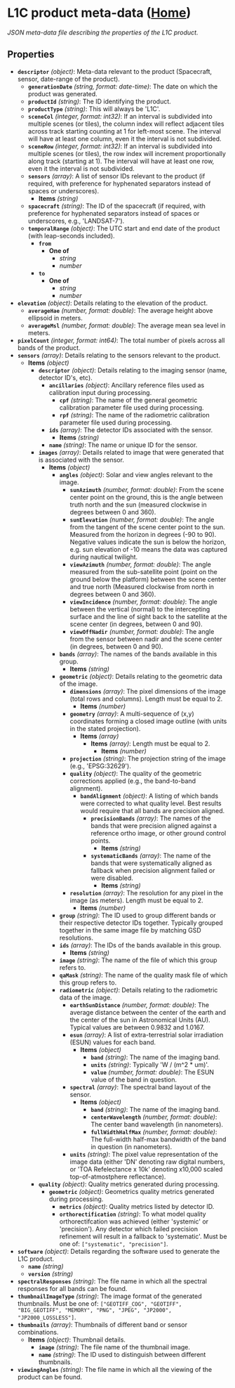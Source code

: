 # L1C product meta-data ([Home](README.md))

*JSON meta-data file describing the properties of the L1C product.*

## Properties

- **`descriptor`** *(object)*: Meta-data relevant to the product (Spacecraft, sensor, date-range of the product).
  - **`generationDate`** *(string, format: date-time)*: The date on which the product was generated.
  - **`productId`** *(string)*: The ID identifying the product.
  - **`productType`** *(string)*: This will always be 'L1C'.
  - **`sceneCol`** *(integer, format: int32)*: If an interval is subdivided into multiple scenes (or tiles), the column index will reflect adjacent tiles across track starting counting at 1 for left-most scene. The interval will have at least one column, even it the interval is not subdivided.
  - **`sceneRow`** *(integer, format: int32)*: If an interval is subdivided into multiple scenes (or tiles), the row index will increment proportionally along track (starting at 1).  The interval will have at least one row, even it the interval is not subdivided.
  - **`sensors`** *(array)*: A list of sensor IDs relevant to the product (if required, with preference for hyphenated separators instead of spaces or underscores).
    - **Items** *(string)*
  - **`spacecraft`** *(string)*: The ID of the spacecraft (if required, with preference for hyphenated separators instead of spaces or underscores, e.g., 'LANDSAT-7').
  - **`temporalRange`** *(object)*: The UTC start and end date of the product (with leap-seconds included).
    - **`from`**
      - **One of**
        - *string*
        - *number*
    - **`to`**
      - **One of**
        - *string*
        - *number*
- **`elevation`** *(object)*: Details relating to the elevation of the product.
  - **`averageHae`** *(number, format: double)*: The average height above ellipsoid in meters.
  - **`averageMsl`** *(number, format: double)*: The average mean sea level in meters.
- **`pixelCount`** *(integer, format: int64)*: The total number of pixels across all bands of the product.
- **`sensors`** *(array)*: Details relating to the sensors relevant to the product.
  - **Items** *(object)*
    - **`descriptor`** *(object)*: Details relating to the imaging sensor (name, detector ID's, etc).
      - **`ancillaries`** *(object)*: Ancillary reference files used as calibration input during processing.
        - **`cpf`** *(string)*: The name of the general geometric calibration parameter file used during processing.
        - **`rpf`** *(string)*: The name of the radiometric calibration parameter file used during processing.
      - **`ids`** *(array)*: The detector IDs associated with the sensor.
        - **Items** *(string)*
      - **`name`** *(string)*: The name or unique ID for the sensor.
    - **`images`** *(array)*: Details related to image that were generated that is associated with the sensor.
      - **Items** *(object)*
        - **`angles`** *(object)*: Solar and view angles relevant to the image.
          - **`sunAzimuth`** *(number, format: double)*: From the scene center point on the ground, this is the angle between truth north and the sun (measured clockwise in degrees between 0 and 360).
          - **`sunElevation`** *(number, format: double)*: The angle from the tangent of the scene center point to the sun. Measured from the horizon in degrees (-90 to 90). Negative values indicate the sun is below the horizon, e.g. sun elevation of -10 means the data was captured during nautical twilight.
          - **`viewAzimuth`** *(number, format: double)*: The angle measured from the sub-satellite point (point on the ground below the platform) between the scene center and true north (Measured clockwise from north in degrees between 0 and 360).
          - **`viewIncidence`** *(number, format: double)*: The angle between the vertical (normal) to the intercepting surface and the line of sight back to the satellite at the scene center (in degrees, between 0 and 90).
          - **`viewOffNadir`** *(number, format: double)*: The angle from the sensor between nadir and the scene center (in degrees, between 0 and 90).
        - **`bands`** *(array)*: The names of the bands available in this group.
          - **Items** *(string)*
        - **`geometric`** *(object)*: Details relating to the geometric data of the image.
          - **`dimensions`** *(array)*: The pixel dimensions of the image (total rows and columns). Length must be equal to 2.
            - **Items** *(number)*
          - **`geometry`** *(array)*: A multi-sequence of (x,y) coordinates forming a closed image outline (with units in the stated projection).
            - **Items** *(array)*
              - **Items** *(array)*: Length must be equal to 2.
                - **Items** *(number)*
          - **`projection`** *(string)*: The projection string of the image (e.g., 'EPSG:32629').
          - **`quality`** *(object)*: The quality of the geometric corrections applied (e.g., the band-to-band alignment).
            - **`bandAlignment`** *(object)*: A listing of which bands were corrected to what quality level. Best results would require that all bands are precision aligned.
              - **`precisionBands`** *(array)*: The names of the bands that were precision aligned against a reference ortho image, or other ground control points.
                - **Items** *(string)*
              - **`systematicBands`** *(array)*: The name of the bands that were systematically aligned as fallback when precision alignment failed or were disabled.
                - **Items** *(string)*
          - **`resolution`** *(array)*: The resolution for any pixel in the image (as meters). Length must be equal to 2.
            - **Items** *(number)*
        - **`group`** *(string)*: The ID used to group different bands or their respective detector IDs together. Typically grouped together in the same image file by matching GSD resolutions.
        - **`ids`** *(array)*: The IDs of the bands available in this group.
          - **Items** *(string)*
        - **`image`** *(string)*: The name of the file of which this group refers to.
        - **`qaMask`** *(string)*: The name of the quality mask file of which this group refers to.
        - **`radiometric`** *(object)*: Details relating to the radiometric data of the image.
          - **`earthSunDistance`** *(number, format: double)*: The average distance between the center of the earth and the center of the sun in Astronomical Units (AU). Typical values are between 0.9832 and 1.0167.
          - **`esun`** *(array)*: A list of extra-terrestrial solar irradiation (ESUN) values for each band.
            - **Items** *(object)*
              - **`band`** *(string)*: The name of the imaging band.
              - **`units`** *(string)*: Typically 'W / (m^2 * um)'.
              - **`value`** *(number, format: double)*: The ESUN value of the band in question.
          - **`spectral`** *(array)*: The spectral band layout of the sensor.
            - **Items** *(object)*
              - **`band`** *(string)*: The name of the imaging band.
              - **`centerWavelength`** *(number, format: double)*: The center band wavelength (in nanometers).
              - **`fullWidthHalfMax`** *(number, format: double)*: The full-width half-max bandwidth of the band in question (in nanometers).
          - **`units`** *(string)*: The pixel value representation of the image data (either 'DN' denoting raw digital numbers, or 'TOA Refelectance x 10k' denoting x10,000 scaled top-of-atmostphere reflectance).
    - **`quality`** *(object)*: Quality metrics generated during processing.
      - **`geometric`** *(object)*: Geometrics quality metrics generated during processing.
        - **`metrics`** *(object)*: Quality metrics listed by detector ID.
        - **`orthorectification`** *(string)*: To what model quality orthorectifcation was achieved (either 'systemic' or 'precision'). Any detector which failed precision refinement will result in a fallback to 'systematic'. Must be one of: `["systematic", "precision"]`.
- **`software`** *(object)*: Details regarding the software used to generate the L1C product.
  - **`name`** *(string)*
  - **`version`** *(string)*
- **`spectralResponses`** *(string)*: The file name in which all the spectral responses for all bands can be found.
- **`thumbnailImageType`** *(string)*: The image format of the generated thumbnails. Must be one of: `["GEOTIFF_COG", "GEOTIFF", "BIG_GEOTIFF", "MEMORY", "PNG", "JPEG", "JP2000", "JP2000_LOSSLESS"]`.
- **`thumbnails`** *(array)*: Thumbnails of different band or sensor combinations.
  - **Items** *(object)*: Thumbnail details.
    - **`image`** *(string)*: The file name of the thumbnail image.
    - **`name`** *(string)*: The ID used to distinguish between different thumbnails.
- **`viewingAngles`** *(string)*: The file name in which all the viewing of the product can be found.
